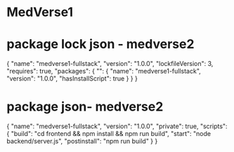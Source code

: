 # MedVerse1


# package lock json - medverse2

{
  "name": "medverse1-fullstack",
  "version": "1.0.0",
  "lockfileVersion": 3,
  "requires": true,
  "packages": {
    "": {
      "name": "medverse1-fullstack",
      "version": "1.0.0",
      "hasInstallScript": true
    }
  }
}




# package json- medverse2

{
  "name": "medverse1-fullstack",
  "version": "1.0.0",
  "private": true,
  "scripts": {
    "build": "cd frontend && npm install && npm run build",
    "start": "node backend/server.js",
    "postinstall": "npm run build"
  }
}
